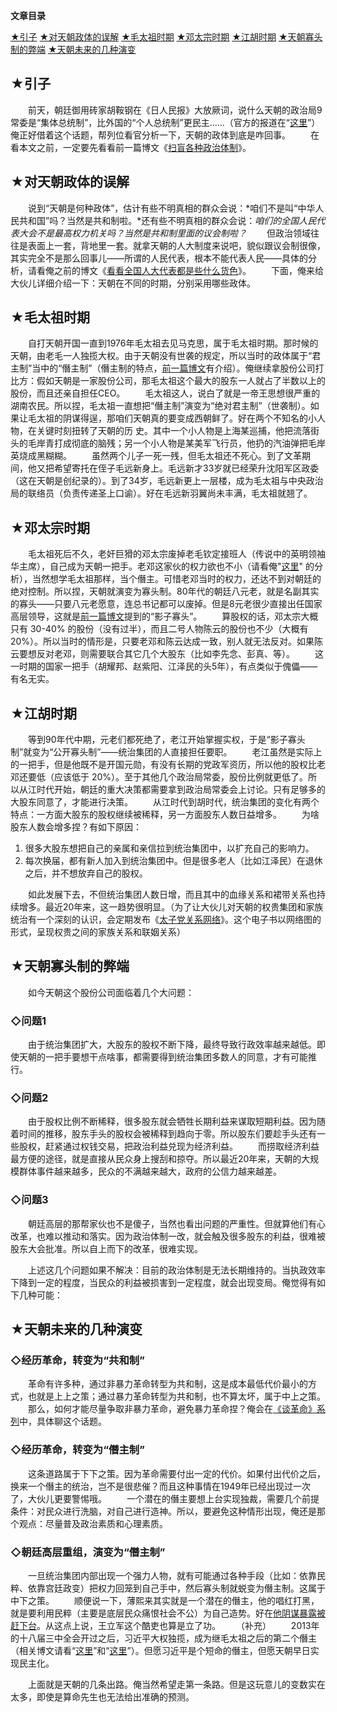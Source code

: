 **文章目录**

[★引子](https://program-think.blogspot.com/2012/07/form-of-government-in-china.html#head-1)
[★对天朝政体的误解](https://program-think.blogspot.com/2012/07/form-of-government-in-china.html#head-2)
[★毛太祖时期](https://program-think.blogspot.com/2012/07/form-of-government-in-china.html#head-3)
[★邓太宗时期](https://program-think.blogspot.com/2012/07/form-of-government-in-china.html#head-4)
[★江胡时期](https://program-think.blogspot.com/2012/07/form-of-government-in-china.html#head-5)
[★天朝寡头制的弊端](https://program-think.blogspot.com/2012/07/form-of-government-in-china.html#head-6)
[★天朝未来的几种演变](https://program-think.blogspot.com/2012/07/form-of-government-in-china.html#head-7)



## ★引子

　　前天，朝廷御用砖家胡鞍钢在《日人民报》大放厥词，说什么天朝的政治局9常委是“集体总统制”，比外国的“个人总统制”更民主......（官方的报道在“[这里](http://opinion.huanqiu.com/1152/2012-07/2877106.html)”）俺正好借着这个话题，帮列位看官分析一下，天朝的政体到底是咋回事。
　　在看本文之前，一定要先看看前一篇博文《[扫盲各种政治体制](https://program-think.blogspot.com/2012/07/form-of-government.html)》。



## ★对天朝政体的误解

　　说到“天朝是何种政体”，估计有些不明真相的群众会说：*咱们不是叫“中华人民共和国”吗？当然是共和制啦。*还有些不明真相的群众会说：*咱们的全国人民代表大会不是最高权力机关吗？当然是共和制里面的议会制啦？*
　　但政治领域往往是表面上一套，背地里一套。就拿天朝的人大制度来说吧，貌似跟议会制很像，其实完全不是那么回事儿——所谓的人民代表，根本不能代表人民——具体的分析，请看俺之前的博文《[看看全国人大代表都是些什么货色](https://program-think.blogspot.com/2012/03/national-people-congress.html)》。
　　下面，俺来给大伙儿详细介绍一下：天朝在不同的时期，分别采用哪些政体。



## ★毛太祖时期

　　自打天朝开国一直到1976年毛太祖去见马克思，属于毛太祖时期。那时候的天朝，由老毛一人独揽大权。由于天朝没有世袭的规定，所以当时的政体属于“君主制”当中的“僭主制”（僭主制的特点，[前一篇博文](https://program-think.blogspot.com/2012/07/form-of-government.html)有介绍）。俺继续拿股份公司打比方：假如天朝是一家股份公司，那毛太祖这个最大的股东一人就占了半数以上的股份，而且还亲自担任CEO。
　　毛太祖这人，说白了就是一帝王思想很严重的湖南农民。所以捏，毛太祖一直想把“僭主制”演变为“绝对君主制”（世袭制）。如果让毛太祖的阴谋得逞，那咱们天朝真的要变成西朝鲜了。好在两个不知名的小人物，在关键时刻扭转了天朝的历 史。其中一个小人物是上海某巡捕，他把流落街头的毛岸青打成彻底的脑残；另一个小人物是某美军飞行员，他扔的汽油弹把毛岸英烧成黑糊糊。
　　虽然两个儿子一死一残，但毛太祖还不死心。到了文革期间，他又把希望寄托在侄子毛远新身上。毛远新才33岁就已经荣升沈阳军区政委（这在天朝是创纪录的）。到了34岁，毛远新更上一层楼，成为毛太祖与中央政治局的联络员（负责传递圣上口谕）。好在毛远新羽翼尚未丰满，毛太祖就翘了。



## ★邓太宗时期

　　毛太祖死后不久，老奸巨猾的邓太宗废掉老毛钦定接班人（传说中的英明领袖华主席），自己成为天朝一把手。老邓这家伙的权力欲也不小（请看俺"[这里](https://program-think.blogspot.com/2011/06/june-fourth-incident-2.html)" 的分析），当然想学毛太祖那样，当个僭主。可惜老邓当时的权力，还达不到对朝廷的绝对控制。所以捏，天朝就演变为寡头制。80年代的朝廷八元老，就是名副其实的寡头——只要八元老愿意，连总书记都可以废掉。但是8元老很少直接出任国家高层领导，这就是[前一篇博文](https://program-think.blogspot.com/2012/07/form-of-government.html)提到的“影子寡头”。
　　算股权的话，邓太宗大概只有 30-40% 的股份（没有过半），而且二号人物陈云的股份也不少（大概有 20%）。所以当时的情形是，只要老邓和陈云达成一致，别人就无法反对。如果陈云要想反对老邓，则需要联合其它几个大股东（比如李先念、彭真、等）。
　　这一时期的国家一把手（胡耀邦、赵紫阳、江泽民的头5年），有点类似于傀儡——有名无实。



## ★江胡时期

　　等到90年代中期，元老们都死绝了，老江开始掌握实权，于是“影子寡头制”就变为“公开寡头制”——统治集团的人直接担任要职。
　　老江虽然是实际上的一把手，但是他既不是开国元勋，有没有长期的党政军资历，所以他的股权比老邓还要低（应该低于 20%）。至于其他几个政治局常委，股份比例就更低了。所以从江时代开始，朝廷的重大决策都需要拿到政治局常委会上讨论。只有足够多的大股东同意了，才能进行决策。
　　从江时代到胡时代，统治集团的变化有两个特点：一方面大股东的股权继续被稀释，另一方面股东人数日益增多。
　　为啥股东人数会增多捏？有如下原因：

1. 很多大股东想把自己的亲属和亲信拉到统治集团中，以扩充自己的影响力。
2. 每次换届，都有新人加入到统治集团中。但是很多老人（比如江泽民）在退休之后，并不想放弃自己的股权。

　　如此发展下去，不但统治集团人数日增，而且其中的血缘关系和裙带关系也持续增多。最近20年来，这一趋势很明显。（为了让大伙儿对天朝的权贵集团和家族统治有一个深刻的认识，会定期发布《[太子党关系网络](https://program-think.blogspot.com/2015/02/Princelings.html)》。这个电子书以网络图的形式，呈现权贵之间的家族关系和联姻关系）



## ★天朝寡头制的弊端

　　如今天朝这个股份公司面临着几个大问题：



### ◇问题1

　　由于统治集团扩大，大股东的股权不断下降，最终导致行政效率越来越低。即使天朝的一把手要想干点啥事，都需要得到统治集团多数人的同意，才有可能推行。



### ◇问题2

　　由于股权比例不断稀释，很多股东就会牺牲长期利益来谋取短期利益。因为随着时间的推移，股东手头的股权会被稀释到趋向于零。所以股东们要趁手头还有一些股权，赶紧通过权钱交易，把政治利益兑现为经济利益。
　　而捞取经济利益最方便的途径，就是直接从民众身上搜刮和掠夺。所以最近20年来，天朝的大规模群体事件越来越多，民众的不满越来越大，政府的公信力越来越差。



### ◇问题3

　　朝廷高层的那帮家伙也不是傻子，当然也看出问题的严重性。但就算他们有心改革，也难以推动和落实。因为政治体制一改，就会触及很多股东的利益，很难被股东大会批准。所以自上而下的改革，很难实现。

　　上述这几个问题如果不解决：目前的政治体制是无法长期维持的。当执政效率下降到一定的程度，当民众的利益被损害到一定程度，就会出现变局。俺觉得有如下几种可能：



## ★天朝未来的几种演变

### ◇经历革命，转变为“共和制”

　　革命有许多种，通过非暴力革命转型为共和制，这是成本最低代价最小的方式，也就是上上之策；通过暴力革命转型为共和制，也不算太坏，属于中上之策。
　　那么，如何才能尽量争取非暴力革命，避免暴力革命捏？俺会在[《谈革命》系列](https://program-think.blogspot.com/2011/12/revolution-0.html)中，具体聊这个话题。



### ◇经历革命，转变为“僭主制”

　　这条道路属于下下之策。因为革命需要付出一定的代价。如果付出代价之后，换来一个僭主的统治，岂不是很悲催？而且这种事情在1949年已经出现过一次了，大伙儿更要警惕哦。
　　一个潜在的僭主要想上台实现独裁，需要几个前提条件：对民众进行洗脑，对自己进行造神。所以，要避免这种情形出现，俺还是那个观点：尽量普及政治素质和心理素质。



### ◇朝廷高层重组，演变为“僭主制”

　　一旦统治集团内部出现一个强力人物，就有可能通过各种手段（比如：依靠民粹、依靠宫廷政变）把权力回笼到自己手中，然后寡头制就蜕变为僭主制。这属于中下之策。
　　顺便说一下，薄熙来其实就是一个潜在的僭主，他的唱红打黑，就是要利用民粹（主要是底层民众痛恨社会不公）为自己造势。好在[他阴谋暴露被赶下台](https://program-think.blogspot.com/2012/04/bo-xilai-purged-from-party-posts.html)。从这点上说，王立军这个酷吏也算是立了功。
　　（补充）
　　2013年的十八届三中全会开过之后，习近平大权独揽，成为继毛太祖之后的第二个僭主（相关博文请看“[这里](https://program-think.blogspot.com/2013/11/cpc-third-plenary-session.html)”和“[这里](https://program-think.blogspot.com/2013/11/weekly-share-58.html)”）。但愿习近平是个短命的僭主，但愿天朝早日实现民主化。

　　上面就是天朝的几条出路。俺当然希望走第一条路。但是这玩意儿的变数实在太多，即使是算命先生也无法给出准确的预测。